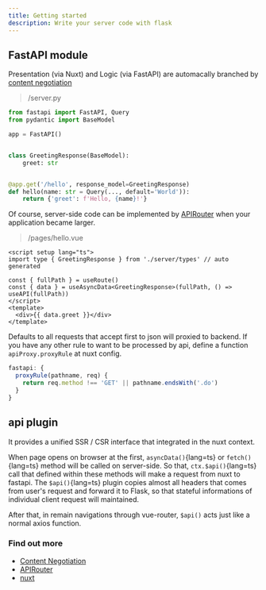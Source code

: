 ```yaml
---
title: Getting started
description: Write your server code with flask
---
```


## FastAPI module

Presentation (via Nuxt) and Logic (via FastAPI) are automacally branched by [content negotiation][Content Negotiation]

> /server.py

```python
from fastapi import FastAPI, Query
from pydantic import BaseModel

app = FastAPI()


class GreetingResponse(BaseModel):
    greet: str


@app.get('/hello', response_model=GreetingResponse)
def hello(name: str = Query(..., default='World')):
    return {'greet': f'Hello, {name}!'}
```

Of course, server-side code can be implemented by [APIRouter] when your application became larger.

> /pages/hello.vue

```vue
<script setup lang="ts">
import type { GreetingResponse } from './server/types' // auto generated

const { fullPath } = useRoute()
const { data } = useAsyncData<GreetingResponse>(fullPath, () => useAPI(fullPath))
</script>
<template>
  <div>{{ data.greet }}</div>
</template>
```

Defaults to all requests that accept first to json will proxied to backend.
If you have any other rule to want to be processed by api, define a function `apiProxy.proxyRule` at nuxt config.

```ts
fastapi: {
  proxyRule(pathname, req) {
    return req.method !== 'GET' || pathname.endsWith('.do')
  }
}
```

## api plugin

It provides a unified SSR / CSR interface that integrated in the nuxt context.

When page opens on browser at the first, `asyncData()`{lang=ts} or `fetch()`{lang=ts} method will be called on server-side.
So that, `ctx.$api()`{lang=ts} call that defined within these methods will make a request from nuxt to fastapi.
The `$api()`{lang=ts} plugin copies almost all headers that comes from user's request and forward it to Flask, so that stateful informations of individual client request will maintained.

After that, in remain navigations through vue-router, `$api()` acts just like a normal axios function.


### Find out more

- [Content Negotiation]
- [APIRouter]
- [nuxt]


[Content Negotiation]: https://developer.mozilla.org/ko/docs/Web/HTTP/Content_negotiation
[APIRouter]: https://fastapi.tiangolo.com/ko/tutorial/bigger-applications/
[nuxt]: https://nuxtjs.org

